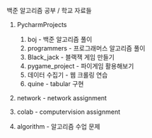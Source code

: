 백준 알고리즘 공부 /
학교 자료들 

1. PycharmProjects
   1) boj - 백준 알고리즘 풀이
   2) programmers - 프로그래머스 알고리즘 풀이
   5) Black_jack - 블랙잭 게임 만들기 
   6) pygame_project - 파이게임 활용해보기
   7) 데이터 수집기 - 웹 크롤링 연습
   8) quine - tabular 구현

2. network - network assignment
3. colab - computervision assignment
4. algorithm - 알고리즘 수업 문제



